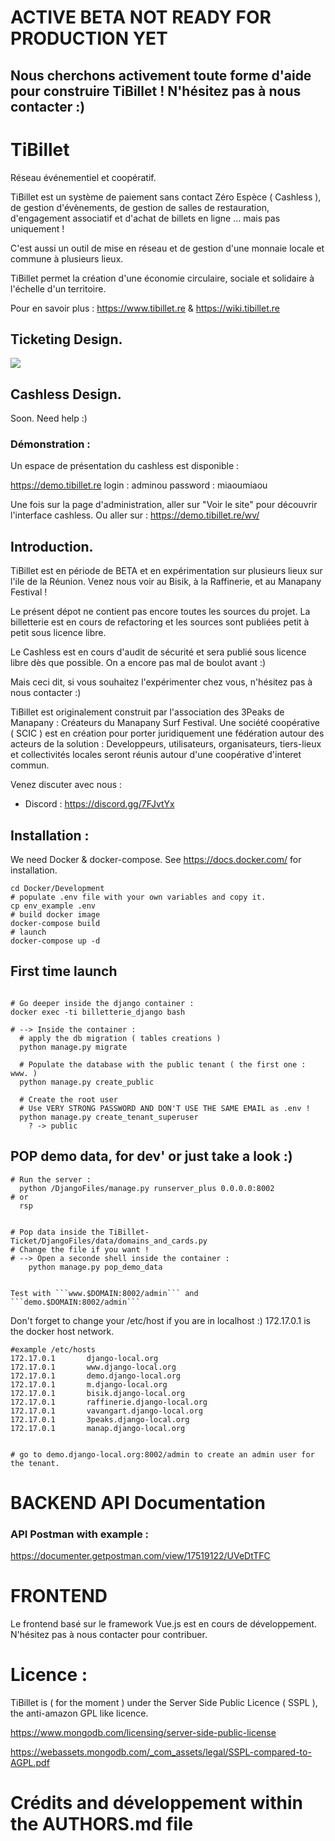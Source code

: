 ######  ##############

# ACTIVE BETA NOT READY FOR PRODUCTION YET

## Nous cherchons activement toute forme d'aide pour construire TiBillet ! N'hésitez pas à nous contacter :)

######  ##############

# TiBillet

Réseau événementiel et coopératif.

TiBillet est un système de paiement sans contact Zéro Espèce ( Cashless ), de gestion d'évènements, de gestion de salles
de restauration, d'engagement associatif et d'achat de billets en ligne … mais pas uniquement !

C'est aussi un outil de mise en réseau et de gestion d'une monnaie locale et commune à plusieurs lieux.

TiBillet permet la création d'une économie circulaire, sociale et solidaire à l'échelle d'un territoire.

Pour en savoir plus : https://www.tibillet.re & https://wiki.tibillet.re

## Ticketing Design.

![](Presentation/Design_Front_Ticket.svg)

## Cashless Design.

Soon. Need help :)

### Démonstration :

Un espace de présentation du cashless est disponible :

https://demo.tibillet.re
login : adminou
password : miaoumiaou

Une fois sur la page d'administration, aller sur "Voir le site" pour découvrir l'interface cashless.
Ou aller sur : 
https://demo.tibillet.re/wv/


## Introduction.

TiBillet est en période de BETA et en expérimentation sur plusieurs lieux sur l'ile de la Réunion. Venez nous voir au
Bisik, à la Raffinerie, et au Manapany Festival !

Le présent dépot ne contient pas encore toutes les sources du projet. La billetterie est en cours de refactoring et les
sources sont publiées petit à petit sous licence libre.

Le Cashless est en cours d'audit de sécurité et sera publié sous licence libre dès que possible. On a encore pas mal de
boulot avant :)

Mais ceci dit, si vous souhaitez l'expérimenter chez vous, n'hésitez pas à nous contacter :)

TiBillet est originalement construit par l'association des 3Peaks de Manapany : Créateurs du Manapany Surf Festival.
Une société coopérative ( SCIC ) est en création pour porter juridiquement une fédération autour des acteurs de la solution :
Developpeurs, utilisateurs, organisateurs, tiers-lieux et collectivités locales seront réunis autour d'une coopérative
d'interet commun.

Venez discuter avec nous :
- Discord : https://discord.gg/7FJvtYx


## Installation :

We need Docker & docker-compose. See https://docs.docker.com/ for installation.

```shell
cd Docker/Development
# populate .env file with your own variables and copy it.
cp env_example .env
# build docker image
docker-compose build
# launch 
docker-compose up -d
```

## First time launch

```shell

# Go deeper inside the django container :
docker exec -ti billetterie_django bash

# --> Inside the container :
  # apply the db migration ( tables creations )
  python manage.py migrate
  
  # Populate the database with the public tenant ( the first one : www. )
  python manage.py create_public
  
  # Create the root user
  # Use VERY STRONG PASSWORD AND DON'T USE THE SAME EMAIL as .env !
  python manage.py create_tenant_superuser
    ? -> public
```

## POP demo data, for dev' or just take a look :)

```shell
# Run the server :
  python /DjangoFiles/manage.py runserver_plus 0.0.0.0:8002
# or
  rsp
  
  
# Pop data inside the TiBillet-Ticket/DjangoFiles/data/domains_and_cards.py
# Change the file if you want !
# --> Open a seconde shell inside the container :
	python manage.py pop_demo_data


Test with ```www.$DOMAIN:8002/admin``` and ```demo.$DOMAIN:8002/admin```
```

Don't forget to change your /etc/host if you are in localhost :)
172.17.0.1 is the docker host network.

```
#example /etc/hosts
172.17.0.1       django-local.org
172.17.0.1       www.django-local.org
172.17.0.1       demo.django-local.org
172.17.0.1       m.django-local.org
172.17.0.1       bisik.django-local.org
172.17.0.1       raffinerie.django-local.org
172.17.0.1       vavangart.django-local.org
172.17.0.1       3peaks.django-local.org
172.17.0.1       manap.django-local.org


# go to demo.django-local.org:8002/admin to create an admin user for the tenant. 
```

# BACKEND API Documentation

### API Postman with example :

https://documenter.getpostman.com/view/17519122/UVeDtTFC

# FRONTEND

Le frontend basé sur le framework Vue.js est en cours de développement. N'hésitez pas à nous contacter pour contribuer.

# Licence :

TiBillet is ( for the moment ) under the Server Side Public Licence ( SSPL ), the anti-amazon GPL like licence.

https://www.mongodb.com/licensing/server-side-public-license

https://webassets.mongodb.com/_com_assets/legal/SSPL-compared-to-AGPL.pdf

# Crédits and développement within the AUTHORS.md file
